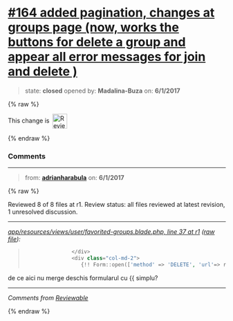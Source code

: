 # [\#164 added pagination, changes at groups page (now, works the buttons for delete a group and appear all error messages for join and delete )](https://github.com/adrianharabula/condr/pull/164)

> state: **closed** opened by: **Madalina-Buza** on: **6/1/2017**

{% raw %}


<!-- Reviewable:start -->
This change is [<img src="https://reviewable.io/review_button.svg" height="34" align="absmiddle" alt="Reviewable"/>](https://reviewable.io/reviews/adrianharabula/condr/164)
<!-- Reviewable:end -->

{% endraw %}


### Comments

---
> from: [**adrianharabula**](https://github.com/adrianharabula/condr/pull/164#issuecomment-305563742) on: **6/1/2017**

{% raw %}




Reviewed 8 of 8 files at r1.
Review status: all files reviewed at latest revision, 1 unresolved discussion.

---

*[app/resources/views/user/favorited-groups.blade.php, line 37 at r1](https://reviewable.io:443/reviews/adrianharabula/condr/164#-KlZgqld05NebPoQtLRF:-KlZgqlem3pdFbgs6DnD:beopjgg) ([raw file](https://github.com/adrianharabula/condr/blob/48c8d46c8be1a9cb82b03c498686a4a6f476afc8/app/resources/views/user/favorited-groups.blade.php#L37)):*
> ```PHP
>                </div>
>                <div class="col-md-2">
>                   {!! Form::open(['method' => 'DELETE', 'url'=> route('my.group.delete', $group->id)]) !!}
> ```

de ce aici nu merge deschis formularul cu {{ simplu?

---


*Comments from [Reviewable](https://reviewable.io:443/reviews/adrianharabula/condr/164)*
<!-- Sent from Reviewable.io -->

{% endraw %}
